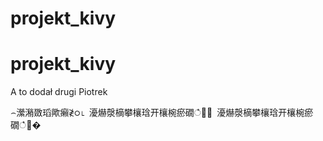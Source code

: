 ﻿# projekt_kivy
# projekt_kivy
A to dodał drugi Piotrek

⌢瀠潲敪瑫歟癩≹ഠ⌊ 瀀爀漀樀攀欀琀开欀椀瘀礀ഀ਀⌀ 瀀爀漀樀攀欀琀开欀椀瘀礀ഀ਀�
